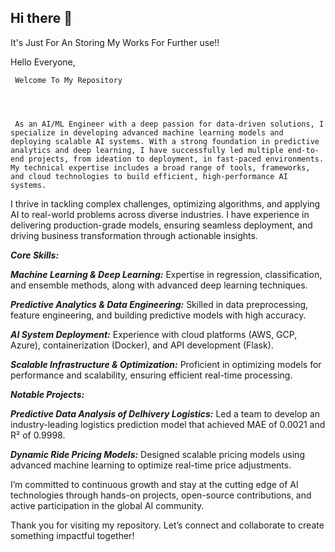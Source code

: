 ## Hi there 👋

<!--
**abhinandan6123/abhinandan6123** is a ✨ _special_ ✨ repository because its `README.md` (this file) appears on your GitHub profile.



- ⚡ Fun fact: ...
--> It's Just For An Storing My Works For Further use!! 
Hello Everyone, 

     Welcome To My Repository 



     
     As an AI/ML Engineer with a deep passion for data-driven solutions, I specialize in developing advanced machine learning models and deploying scalable AI systems. With a strong foundation in predictive analytics and deep learning, I have successfully led multiple end-to-end projects, from ideation to deployment, in fast-paced environments. My technical expertise includes a broad range of tools, frameworks, and cloud technologies to build efficient, high-performance AI systems.

I thrive in tackling complex challenges, optimizing algorithms, and applying AI to real-world problems across diverse industries. I have experience in delivering production-grade models, ensuring seamless deployment, and driving business transformation through actionable insights.

***Core Skills:***

***Machine Learning & Deep Learning:*** Expertise in regression, classification, and ensemble methods, along with advanced deep learning techniques.

***Predictive Analytics & Data Engineering:*** Skilled in data preprocessing, feature engineering, and building predictive models with high accuracy.

***AI System Deployment:*** Experience with cloud platforms (AWS, GCP, Azure), containerization (Docker), and API development (Flask).

***Scalable Infrastructure & Optimization:*** Proficient in optimizing models for performance and scalability, ensuring efficient real-time processing.


***Notable Projects:***

***Predictive Data Analysis of Delhivery Logistics:*** Led a team to develop an industry-leading logistics prediction model that achieved MAE of 0.0021 and R² of 0.9998.

***Dynamic Ride Pricing Models:*** Designed scalable pricing models using advanced machine learning to optimize real-time price adjustments.

I’m committed to continuous growth and stay at the cutting edge of AI technologies through hands-on projects, open-source contributions, and active participation in the global AI community.

Thank you for visiting my repository. Let’s connect and collaborate to create something impactful together!









